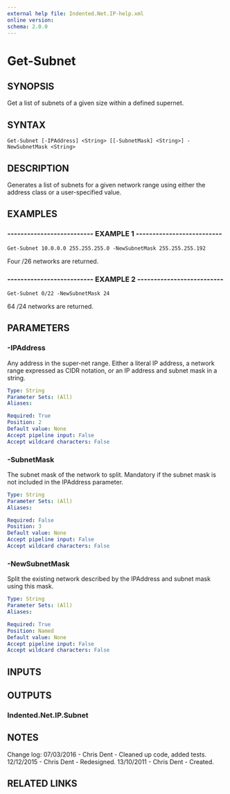 ```yaml
---
external help file: Indented.Net.IP-help.xml
online version: 
schema: 2.0.0
---
```


# Get-Subnet

## SYNOPSIS
Get a list of subnets of a given size within a defined supernet.

## SYNTAX

```
Get-Subnet [-IPAddress] <String> [[-SubnetMask] <String>] -NewSubnetMask <String>
```

## DESCRIPTION
Generates a list of subnets for a given network range using either the address class or a user-specified value.

## EXAMPLES

### -------------------------- EXAMPLE 1 --------------------------
```
Get-Subnet 10.0.0.0 255.255.255.0 -NewSubnetMask 255.255.255.192
```

Four /26 networks are returned.

### -------------------------- EXAMPLE 2 --------------------------
```
Get-Subnet 0/22 -NewSubnetMask 24
```

64 /24 networks are returned.

## PARAMETERS

### -IPAddress
Any address in the super-net range.
Either a literal IP address, a network range expressed as CIDR notation, or an IP address and subnet mask in a string.

```yaml
Type: String
Parameter Sets: (All)
Aliases: 

Required: True
Position: 2
Default value: None
Accept pipeline input: False
Accept wildcard characters: False
```

### -SubnetMask
The subnet mask of the network to split.
Mandatory if the subnet mask is not included in the IPAddress parameter.

```yaml
Type: String
Parameter Sets: (All)
Aliases: 

Required: False
Position: 3
Default value: None
Accept pipeline input: False
Accept wildcard characters: False
```

### -NewSubnetMask
Split the existing network described by the IPAddress and subnet mask using this mask.

```yaml
Type: String
Parameter Sets: (All)
Aliases: 

Required: True
Position: Named
Default value: None
Accept pipeline input: False
Accept wildcard characters: False
```

## INPUTS

## OUTPUTS

### Indented.Net.IP.Subnet

## NOTES
Change log:
    07/03/2016 - Chris Dent - Cleaned up code, added tests.
    12/12/2015 - Chris Dent - Redesigned.
    13/10/2011 - Chris Dent - Created.

## RELATED LINKS

